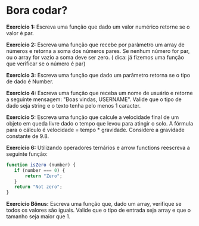 # Bora codar?

**Exercício 1:** Escreva uma função que dado um valor numérico retorne se o valor é par.

**Exercício 2:** Escreva uma função que recebe por parâmetro um array de números e retorna a soma dos números pares. Se nenhum número for par, ou o array for vazio a soma deve ser zero. ( dica: já fizemos uma função que verificar se o número é par)  

**Exercício 3:** Escreva uma função que dado um parâmetro retorna se o tipo de dado é Number. 

**Exercício 4:** Escreva uma função que receba um nome de usuário e retorne a seguinte mensagem: "Boas vindas, USERNAME". Valide que o tipo de dado seja string e o texto tenha pelo menos 1 caracter. 

**Exercício 5:** Escreva uma função que calcule a velocidade final de um objeto em queda livre dado o tempo que levou para atingir o solo. A fórmula para o cálculo é velocidade = tempo * gravidade. Considere a gravidade constante de 9.8. 

**Exercício 6:** Utilizando operadores ternários e arrow functions reescreva a seguinte função:
```javascript
function isZero (number) {
   if (number === 0) {
       return "Zero";
   }
   return "Not zero";
}
```
**Exercício Bônus:** Escreva uma função que, dado um array, verifique se todos os valores são iguais. Valide que o tipo de entrada seja array e que o tamanho seja maior que 1. 

